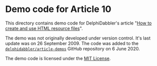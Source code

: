 # Demo code for Article 10

This directory contains demo code for DelphiDabbler's article "[How to create and use HTML resource files](https://delphidabbler.com/articles/10)".

The demo was not originally developed under version control. It's last update was on 26 September 2009. The code was added to the [`delphidabbler/article-demos`](https://github.com/delphidabbler/article-demos) GitHub repository on 6 June 2020.

The demo code is licensed under the [MIT License](https://github.com/delphidabbler/article-demos/blob/master/LICENSE.md).
